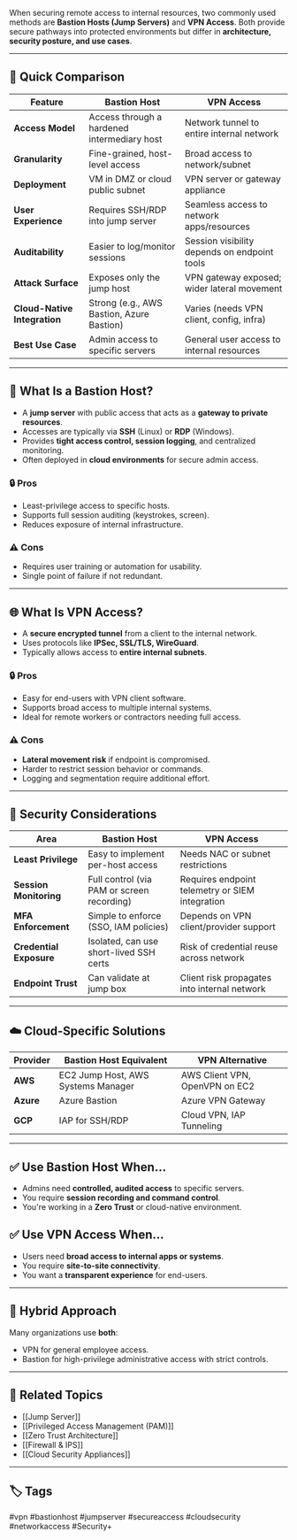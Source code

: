 When securing remote access to internal resources, two commonly used methods are **Bastion Hosts (Jump Servers)** and **VPN Access**. Both provide secure pathways into protected environments but differ in **architecture, security posture, and use cases**.

---

## 🔁 Quick Comparison

| Feature                      | **Bastion Host**                            | **VPN Access**                               |
|-----------------------------|---------------------------------------------|----------------------------------------------|
| **Access Model**            | Access through a hardened intermediary host | Network tunnel to entire internal network    |
| **Granularity**             | Fine-grained, host-level access             | Broad access to network/subnet               |
| **Deployment**              | VM in DMZ or cloud public subnet            | VPN server or gateway appliance              |
| **User Experience**         | Requires SSH/RDP into jump server           | Seamless access to network apps/resources    |
| **Auditability**            | Easier to log/monitor sessions              | Session visibility depends on endpoint tools |
| **Attack Surface**          | Exposes only the jump host                  | VPN gateway exposed; wider lateral movement  |
| **Cloud-Native Integration**| Strong (e.g., AWS Bastion, Azure Bastion)   | Varies (needs VPN client, config, infra)     |
| **Best Use Case**           | Admin access to specific servers            | General user access to internal resources     |

---

## 🧱 What Is a Bastion Host?

- A **jump server** with public access that acts as a **gateway to private resources**.
- Accesses are typically via **SSH** (Linux) or **RDP** (Windows).
- Provides **tight access control, session logging**, and centralized monitoring.
- Often deployed in **cloud environments** for secure admin access.

### 🔒 Pros
- Least-privilege access to specific hosts.
- Supports full session auditing (keystrokes, screen).
- Reduces exposure of internal infrastructure.

### ⚠️ Cons
- Requires user training or automation for usability.
- Single point of failure if not redundant.

---

## 🌐 What Is VPN Access?

- A **secure encrypted tunnel** from a client to the internal network.
- Uses protocols like **IPSec, SSL/TLS, WireGuard**.
- Typically allows access to **entire internal subnets**.

### 🔒 Pros
- Easy for end-users with VPN client software.
- Supports broad access to multiple internal systems.
- Ideal for remote workers or contractors needing full access.

### ⚠️ Cons
- **Lateral movement risk** if endpoint is compromised.
- Harder to restrict session behavior or commands.
- Logging and segmentation require additional effort.

---

## 🔐 Security Considerations

| Area                | Bastion Host                                | VPN Access                                     |
|---------------------|----------------------------------------------|------------------------------------------------|
| **Least Privilege** | Easy to implement per-host access            | Needs NAC or subnet restrictions               |
| **Session Monitoring** | Full control (via PAM or screen recording) | Requires endpoint telemetry or SIEM integration|
| **MFA Enforcement** | Simple to enforce (SSO, IAM policies)        | Depends on VPN client/provider support         |
| **Credential Exposure** | Isolated, can use short-lived SSH certs | Risk of credential reuse across network        |
| **Endpoint Trust** | Can validate at jump box                      | Client risk propagates into internal network   |

---

## ☁️ Cloud-Specific Solutions

| Provider | Bastion Host Equivalent           | VPN Alternative                             |
|----------|-----------------------------------|---------------------------------------------|
| **AWS**  | EC2 Jump Host, AWS Systems Manager | AWS Client VPN, OpenVPN on EC2              |
| **Azure**| Azure Bastion                     | Azure VPN Gateway                            |
| **GCP**  | IAP for SSH/RDP                   | Cloud VPN, IAP Tunneling                     |

---

## ✅ Use Bastion Host When...

- Admins need **controlled, audited access** to specific servers.
- You require **session recording and command control**.
- You're working in a **Zero Trust** or cloud-native environment.

## ✅ Use VPN Access When...

- Users need **broad access to internal apps or systems**.
- You require **site-to-site connectivity**.
- You want a **transparent experience** for end-users.

---

## 🧠 Hybrid Approach

Many organizations use **both**:
- VPN for general employee access.
- Bastion for high-privilege administrative access with strict controls.

---

## 📎 Related Topics

- [[Jump Server]]
- [[Privileged Access Management (PAM)]]
- [[Zero Trust Architecture]]
- [[Firewall & IPS]]
- [[Cloud Security Appliances]]

---

## 🏷 Tags

#vpn #bastionhost #jumpserver #secureaccess #cloudsecurity #networkaccess #Security+

